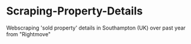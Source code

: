 # Scraping-Property-Details
Webscraping 'sold property' details in Southampton (UK) over past year from "Rightmove"
